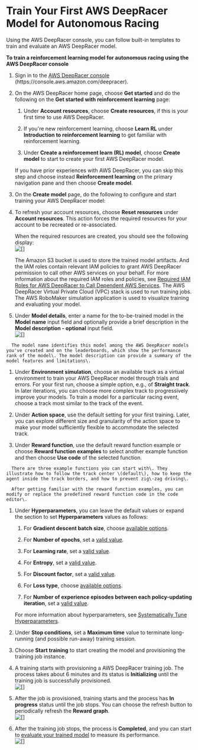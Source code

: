 # Train Your First AWS DeepRacer Model for Autonomous Racing<a name="deepracer-get-started-training-model"></a>

Using the AWS DeepRacer console, you can follow built\-in templates to train and evaluate an AWS DeepRacer model\. <a name="deepracer-get-started-train-model-proc"></a>

**To train a reinforcement learning model for autonomous racing using the AWS DeepRacer console**

1. Sign in to the [AWS DeepRacer console](https://console.aws.amazon.com/deepracer) \(https://console\.aws\.amazon\.com/deepracer\)\.

1. On the AWS DeepRacer home page, choose **Get started** and do the following on the **Get started with reinforcement learning** page:

   1. Under **Account resources**, choose **Create resources**, if this is your first time to use AWS DeepRacer\. 

   1. If you're new reinforcement learning, choose **Learn RL** under **Introduction to reinforcement learning** to get familiar with reinforcement learning\.

   1. Under **Create a reinforcement learn \(RL\) model**, choose **Create model** to start to create your first AWS DeepRacer model\.

   If you have prior experiences with AWS DeepRacer, you can skip this step and choose instead **Reinforcement learning** on the primary navigation pane and then choose **Create model**\.

1.  On the **Create model** page, do the following to configure and start training your AWS DeepRacer model: 

   1. To refresh your account resources, choose **Reset resources** under **Account resources**\. This action forces the required resources for your account to be recreated or re\-associated\. 

      When the required resources are created, you should see the following display:  
![\[\]](http://docs.aws.amazon.com/deepracer/latest/developerguide/images/deepracer-get-started-resources-created.png)

      The Amazon S3 bucket is used to store the trained model artifacts\. And the IAM roles contain relevant IAM policies to grant AWS DeepRacer permission to call other AWS services on your behalf\. For more information about the required IAM roles and policies, see [Required IAM Roles for AWS DeepRacer to Call Dependent AWS Services](deepracer-understand-required-permissions-and-iam-roles.md)\. The AWS DeepRacer Virtual Private Cloud \(VPC\) stack is used to run training jobs\. The AWS RoboMaker simulation application is used to visualize training and evaluating your model\.

   1.  Under **Model details**, enter a name for the to\-be\-trained model in the **Model name** input field and optionally provide a brief description in the **Model description \- optional** input field\.   
![\[\]](http://docs.aws.amazon.com/deepracer/latest/developerguide/images/deepracer-get-started-train-model.png)

      The model name identifies this model among the AWS DeepRacer models you've created and on the leaderboards, which show the performance rank of the model\. The model description can provide a summary of the model features and limitations\.

   1. Under **Environment simulation**, choose an available track as a virtual environment to train your AWS DeepRacer model through trials and errors\. For your first run, choose a simple option, e\.g\., of **Straight track**\. In later iterations, you can choose more complex track to progressively improve your models\. To train a model for a particular racing event, choose a track most similar to the track of the event\.

   1. Under **Action space**, use the default setting for your first training\. Later, you can explore different size and granularity of the action space to make your model sufficiently flexible to accommodate the selected track\.

   1.  Under **Reward function**, use the default reward function example or choose **Reward function examples** to select another example function and then choose **Use code** of the selected function\. 

      There are three example functions you can start with\. They illustrate how to follow the track center \(default\), how to keep the agent inside the track borders, and how to prevent zig\-zag driving\. 

      After getting familiar with the reward function examples, you can modify or replace the predefined reward function code in the code editor\.

   1. Under **Hyperparameters**, you can leave the default values or expand the section to set **Hyperparameters** values as follows: 

      1.  For **Gradient descent batch size**, choose [available options](deepracer-console-train-evaluate-models.md#deepracer-iteratively-adjust-hyperparameters)\. 

      1.  For **Number of epochs**, set a [valid value](deepracer-console-train-evaluate-models.md#deepracer-iteratively-adjust-hyperparameters)\. 

      1.  For **Learning rate**, set a [valid value](deepracer-console-train-evaluate-models.md#deepracer-iteratively-adjust-hyperparameters)\. 

      1. For **Entropy**, set a [valid value](deepracer-console-train-evaluate-models.md#deepracer-iteratively-adjust-hyperparameters)\. 

      1. For **Discount factor**, set a [valid value](deepracer-console-train-evaluate-models.md#deepracer-iteratively-adjust-hyperparameters)\.

      1. For **Loss type**, choose [available options](deepracer-console-train-evaluate-models.md#deepracer-iteratively-adjust-hyperparameters)\.

      1. For **Number of experience episodes between each policy\-updating iteration**, set a [valid value](deepracer-console-train-evaluate-models.md#deepracer-iteratively-adjust-hyperparameters)\.

      For more information about hyperparameters, see [Systematically Tune Hyperparameters](deepracer-console-train-evaluate-models.md#deepracer-iteratively-adjust-hyperparameters)\.

   1. Under **Stop conditions**, set a **Maximum time** value to terminate long\-running \(and possible run\-away\) training session\.

   1.  Choose **Start training** to start creating the model and provisioning the training job instance\. 

1.  A training starts with provisioning a AWS DeepRacer training job\. The process takes about 6 minutes and its status is **Initializing** until the training job is successfully provisioned\.   
![\[\]](http://docs.aws.amazon.com/deepracer/latest/developerguide/images/deepracer-training-status.png)

1. After the job is provisioned, training starts and the process has **In progress** status until the job stops\. You can choose the refresh button to periodically refresh the **Reward graph**\.  
![\[\]](http://docs.aws.amazon.com/deepracer/latest/developerguide/images/deepracer-training-in-progress.png)

1. After the training job stops, the process is **Completed**, and you can start to [evaluate your trained model](deepracer-get-started-test-in-simulator.md) to measure its performance\.  
![\[\]](http://docs.aws.amazon.com/deepracer/latest/developerguide/images/deepracer-training-completed.png)

    